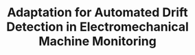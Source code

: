 ---
layout: publication
authors: 'D. H. Green, A. W. Langham, R. A. Agustin, D. W. Quinn, and S. B. Leeb'
title: 'Adaptation for Automated Drift Detection in Electromechanical Machine Monitoring'
year: '2022'
conference: 'IEEE Transactions on Neural Networks and Learning Systems'
---